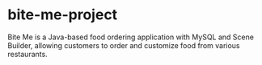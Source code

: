 # bite-me-project
Bite Me is a Java-based food ordering application with MySQL and Scene Builder, allowing customers to order and customize food from various restaurants.
